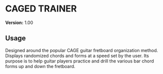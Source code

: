 # CAGED TRAINER
**Version:** 1.00

## Usage
Designed around the popular CAGE guitar fretboard organization method. Displays randomized chords and forms at a speed set by the user. Its purpose is to help guitar players practice and drill the various bar chord forms up and down the fretboard.
